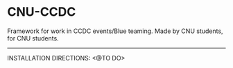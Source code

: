 # CNU-CCDC
Framework for work in CCDC events/Blue teaming. Made by CNU students, for CNU students.

-----------------------------------------------------------------------------------------

INSTALLATION DIRECTIONS:
<@TO DO>
